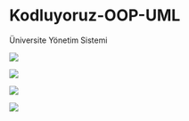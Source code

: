 # Kodluyoruz-OOP-UML

Üniversite Yönetim Sistemi

![](https://user-images.githubusercontent.com/65500826/151663358-0494d792-80d0-42a8-8985-0c485164bea1.png)

![](https://user-images.githubusercontent.com/65500826/151705219-419edeb9-9299-4dba-9ad6-9df6834573de.png)

![](https://user-images.githubusercontent.com/65500826/156532910-1e9d5276-7b3f-4d16-a69c-c6326579b8b2.png)

![](https://user-images.githubusercontent.com/65500826/156535143-b7e5a4d2-ff8b-4481-8749-fe66c2881a6d.png)
